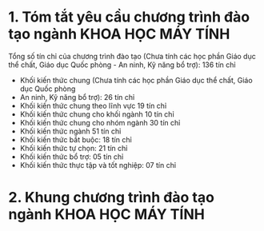 # 1. Tóm tắt yêu cầu chương trình đào tạo ngành KHOA HỌC MÁY TÍNH
Tổng số tín chỉ của chương trình đào tạo (Chưa tính các học phần Giáo dục thể chất, Giáo dục Quốc phòng - An ninh, Kỹ năng bổ trợ): 136 tín chỉ
-   Khối kiến thức chung (Chưa tính các học phần Giáo dục thể chất, Giáo dục Quốc phòng
- An ninh, Kỹ năng bổ trợ): 26 tín chỉ
-   Khối kiến thức chung theo lĩnh vực 19 tín chỉ
-   Khối kiến thức chung cho khối ngành 10 tín chỉ
-   Khối kiến thức chung cho nhóm ngành 30 tín chỉ
-   Khối kiến thức ngành 51 tín chỉ
-   Khối kiến thức bắt buộc: 18 tín chỉ
-   Khối kiến thức tự chọn: 21 tín chỉ
-   Khối kiến thức bổ trợ: 05 tín chỉ
-   Khối kiến thức thực tập và tốt nghiệp: 07 tín chỉ
# 2. Khung chương trình đào tạo ngành KHOA HỌC MÁY TÍNH

